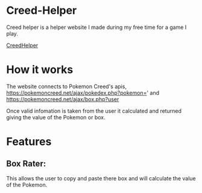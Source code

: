 # Creed-Helper

Creed helper is a helper website I made during my free time for a game I play. 

[CreedHelper](http://creedhelper.byethost7.com)


# How it works

The website connects to Pokemon Creed's apis, https://pokemoncreed.net/ajax/pokedex.php?pokemon=' and https://pokemoncreed.net/ajax/box.php?user
 
 Once valid infomation is taken from the user it calculated and returned giving the value of the Pokemon or box.


# Features

## Box Rater:

This allows the user to copy and paste there box and will calculate the value of the Pokemon.
